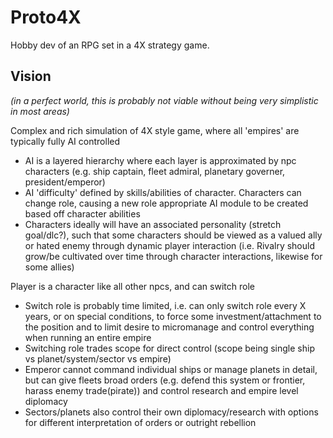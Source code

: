 # Proto4X
Hobby dev of an RPG set in a 4X strategy game.

## Vision
*(in a perfect world, this is probably not viable without being very simplistic in most areas)*

Complex and rich simulation of 4X style game, where all 'empires' are typically fully AI controlled
- AI is a layered hierarchy where each layer is approximated by npc characters (e.g. ship captain, fleet admiral, planetary governer, president/emperor)
- AI 'difficulty' defined by skills/abilities of character. Characters can change role, causing a new role appropriate AI module to be created based off character abilities
- Characters ideally will have an associated personality (stretch goal/dlc?), such that some characters should be viewed as a valued ally or hated enemy through dynamic player interaction (i.e. Rivalry should grow/be cultivated over time through character interactions, likewise for some allies)

Player is a character like all other npcs, and can switch role
- Switch role is probably time limited, i.e. can only switch role every X years, or on special conditions, to force some investment/attachment to the position and to limit desire to micromanage and control everything when running an entire empire
- Switching role trades scope for direct control (scope being single ship vs planet/system/sector vs empire)
- Emperor cannot command individual ships or manage planets in detail, but can give fleets broad orders (e.g. defend this system or frontier, harass enemy trade(pirate)) and control research and empire level diplomacy
- Sectors/planets also control their own diplomacy/research with options for different interpretation of orders or outright rebellion
